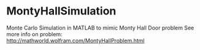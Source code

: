 # MontyHallSimulation
Monte Carlo Simulation in MATLAB to mimic Monty Hall Door problem
See more info on problem:
http://mathworld.wolfram.com/MontyHallProblem.html
